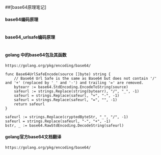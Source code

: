 ##[base64原理笔记]
#### base64编码原理
```
```

#### base64_urlsafe编码原理
```
```

#### golang 中的base64包及其函数
```
https://golang.org/pkg/encoding/base64/

```


```
func Base64UrlSafeEncode(source []byte) string {
    // Base64 Url Safe is the same as Base64 but does not contain '/' and '+' (replaced by '_' and '-') and trailing '=' are removed.
    bytearr := base64.StdEncoding.EncodeToString(source)
    safeurl := strings.Replace(string(bytearr), "/", "_", -1)
    safeurl = strings.Replace(safeurl, "+", "-", -1)
    safeurl = strings.Replace(safeurl, "=", "", -1)
    return safeurl
}
```


```
safeurl := strings.Replace(cryptedByteStr, "_", "/", -1)
safeurl = strings.Replace(safeurl, "-", "+", -1)
bstr, _ := base64.RawStdEncoding.DecodeString(safeurl)
```

#### golang官方base64文档翻译
```
https://golang.org/pkg/encoding/base64/
```



